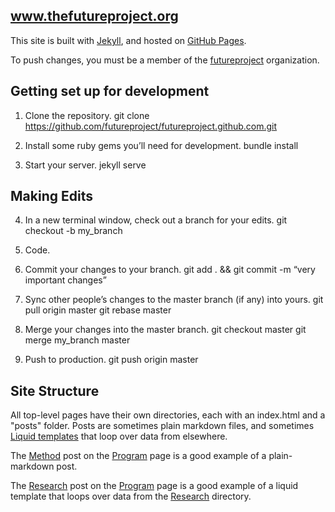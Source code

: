 www.thefutureproject.org
------------------------

This site is built with [Jekyll](http://jekyllrb.com/), and hosted on [GitHub Pages](https://help.github.com/articles/using-jekyll-with-pages/).

To push changes, you must be a member of the [futureproject](http://github.com/futureproject) organization.

## Getting set up for development

1. Clone the repository.
      git clone https://github.com/futureproject/futureproject.github.com.git

2. Install some ruby gems you’ll need for development.
    bundle install

3. Start your server.
    jekyll serve

## Making Edits

4. In a new terminal window, check out a branch for your edits.
    git checkout -b my_branch

5. Code.

6. Commit your changes to your branch.
    git add . && git commit -m “very important changes”

7. Sync other people’s changes to the master branch (if any) into yours.
    git pull origin master
    git rebase master

8. Merge your changes into the master branch.
    git checkout master
    git merge my_branch master

9. Push to production.
    git push origin master


## Site Structure

All top-level pages have their own directories, each with an index.html and a "posts" folder. Posts are sometimes plain markdown files, and sometimes [Liquid templates](http://jekyllrb.com/docs/templates/) that loop over data from elsewhere.

The [Method](http://www.thefutureproject.org/program/#the-method) post on the [Program](http://www.thefutureproject.org/program/) page is a good example of a plain-markdown post.

The [Research](http://www.thefutureproject.org/program/#research) post on the [Program](http://www.thefutureproject.org/program/) page is a good example of a liquid template that loops over data from the [Research](https://github.com/futureproject/futureproject.github.com/tree/master/research/_posts) directory.

